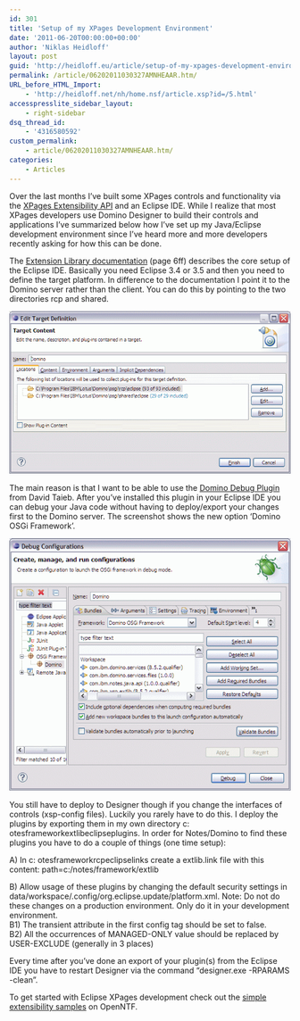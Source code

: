 ```yaml
---
id: 301
title: 'Setup of my XPages Development Environment'
date: '2011-06-20T00:00:00+00:00'
author: 'Niklas Heidloff'
layout: post
guid: 'http://heidloff.eu/article/setup-of-my-xpages-development-environment/'
permalink: /article/06202011030327AMNHEAAR.htm/
URL_before_HTML_Import:
    - 'http://heidloff.net/nh/home.nsf/article.xsp?id=/5.html'
accesspresslite_sidebar_layout:
    - right-sidebar
dsq_thread_id:
    - '4316580592'
custom_permalink:
    - article/06202011030327AMNHEAAR.htm/
categories:
    - Articles
---
```


 Over the last months I’ve built some XPages controls and functionality via the [XPages Extensibility API](http://www-10.lotus.com/ldd/ddwiki.nsf/dx/Master_Table_of_Contents_for_XPages_Extensibility_APIs_Developer_Guide) and an Eclipse IDE. While I realize that most XPages developers use Domino Designer to build their controls and applications I’ve summarized below how I’ve set up my Java/Eclipse development environment since I’ve heard more and more developers recently asking for how this can be done.

 The [Extension Library documentation](http://www.openntf.org/Projects/pmt.nsf/122B29BEE5A3E3A58625779F001DEA75/%24file/XPages%20Extension%20Library%20Documentation.pdf) (page 6ff) describes the core setup of the Eclipse IDE. Basically you need Eclipse 3.4 or 3.5 and then you need to define the target platform. In difference to the documentation I point it to the Domino server rather than the client. You can do this by pointing to the two directories rcp and shared.

![image](/assets/img/2011/06/EclipseSetup1.gif)

 The main reason is that I want to be able to use the [Domino Debug Plugin](http://www.openntf.org/internal/home.nsf/project.xsp?action=openDocument&name=IBM%20Lotus%20Domino%20Debug%20Plugin) from David Taieb. After you’ve installed this plugin in your Eclipse IDE you can debug your Java code without having to deploy/export your changes first to the Domino server. The screenshot shows the new option ‘Domino OSGi Framework’.

![image](/assets/img/2011/06/EclipseSetup2.gif)

 You still have to deploy to Designer though if you change the interfaces of controls (xsp-config files). Luckily you rarely have to do this. I deploy the plugins by exporting them in my own directory c: otesframeworkextlibeclipseplugins. In order for Notes/Domino to find these plugins you have to do a couple of things (one time setup):

 A) In c: otesframeworkrcpeclipselinks create a extlib.link file with this content: path=c:/notes/framework/extlib

 B) Allow usage of these plugins by changing the default security settings in data/workspace/.config/org.eclipse.update/platform.xml. Note: Do not do these changes on a production environment. Only do it in your development environment.   
 B1) The transient attribute in the first config tag should be set to false.   
 B2) All the occurrences of MANAGED-ONLY value should be replaced by USER-EXCLUDE (generally in 3 places)

 Every time after you’ve done an export of your plugin(s) from the Eclipse IDE you have to restart Designer via the command “designer.exe -RPARAMS -clean”.

 To get started with Eclipse XPages development check out the [simple extensibility samples](http://www.openntf.org/internal/home.nsf/project.xsp?action=openDocument&name=Simple%20Samples%20for%20XPages%20Extensibility) on OpenNTF.
